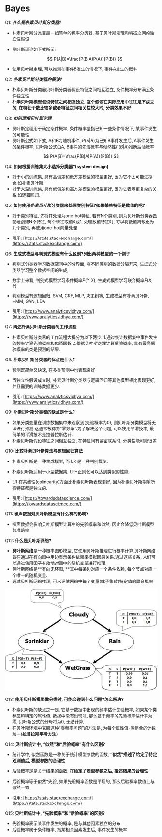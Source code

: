 # Bayes

Q1: ***什么是朴素贝叶斯分类器?***

- 朴素贝叶斯分类器是一组简单的概率分类器, 基于贝叶斯定理和特征之间的独立性假设
- 贝叶斯理论如下式所示: 
    
    $$
    P(A|B)=\frac{P(B|A)P(A)}{P(B)}
    $$
    
- 使用贝叶斯定理, 可以推测在事件B发生的情况下, 事件A发生的概率

Q2: ***朴素贝叶斯分类器的假设?***

- 朴素贝叶斯分类器贝叶斯分类器假设特征之间相互独立, 条件概率分布满足条件独立性
- **朴素贝叶斯模型假设特征之间相互独立, 这个假设在实际应用中往往是不成立的, 在特征个数比较多或者特征之间相关性较大时, 分类效果不好**

Q3: ***如何理解贝叶斯定理***

- 贝叶斯定理用于确定条件概率, 条件概率是指已知一些条件情况下, 某事件发生的可能性
- 贝叶斯公式如下式, A和B为随机事件,  $P(A|B)$为已知B事件发生后, A事件发生的条件概率, 贝叶斯公式由A, B事件的先验概率与似然性$P(B|A)$推断后验概率

$$
P(A|B)=\frac{P(B|A)P(A)}{P(B)}
$$

Q4: **如何根据训练集大小选择分类器?(system design)**

- 对于小的训练集, 具有高偏差和低方差模型的模型更好, 因为它不太可能过拟合.如朴素贝叶斯.
- 对于大型训练集, 具有低偏差和高方差模型的模型更好, 因为它表示更复杂的关系.如逻辑回归.

Q5: **如何使用*朴素贝叶斯*分类器来处理类别特征?如果某些特征是数值的呢?**

- 对于类别特征, 先将其处理为one-hot特征, 若有N个类别, 则为贝叶斯分类器匹配地创建N个特征, 每个特征取值0或1, 处理数值特征时, 可以将数值离散化为几个类别, 再使用one-hot向量处理

- 引用: [https://stats.stackexchange.com/](https://stats.stackexchange.com/)

Q6: **生成式模型与判别式模型有什么区别?列出两种模型的一个例子**

- 判别式分类器学习数据空间中的分界面, 将不同类别的数据分隔开来, 生成式分类器学习整个数据空间的生成, 
- 数学上来看, 判别式模型学习条件概率$P(Y|X)$, 生成式模型学习联合概率$P(X,Y)$
- 判别模型有逻辑回归, SVM, CRF, MLP, 决策树等, 生成模型有朴素贝叶斯, HMM, GAN, LDA

- 引用: [https://www.analyticsvidhya.com/](https://www.analyticsvidhya.com/)

Q7: **阐述朴素贝叶斯分类器的工作流程**

- 朴素贝叶斯分类器的工作流程大概分为以下两步: 
 1.通过统计数据集中事件发生的频率计算先验概率和似然函数 
 2.根据贝叶斯定理计算后验概率, 具有最高后验概率的类是预测的结果.

Q8: **朴素贝叶斯分类器的优点是什么?**

- 预测既简单又快速, 在多类预测中也表现良好
- 当独立性假设成立时, 朴素贝叶斯分类器与逻辑回归等其他模型相比表现更好, 并且需要的训练数据更少.

- 引用: [https://www.analyticsvidhya.com/](https://www.analyticsvidhya.com/)

Q9: **朴素贝叶斯分类器的缺点是什么?**

- 如果分类变量在训练数据集中未观察到(先验概率为0), 则贝叶斯分类模型将无法进行预测.这通常被称为“零频率”.为了解决这个问题, 可以使用平滑技术, 最简单的平滑技术是拉普拉斯估计.
- 朴素贝叶斯假设特征之间相互独立, 在特征间有紧密联系时, 分类性能可能很差

Q10: **比较朴素贝叶斯算法与逻辑回归算法**

- 朴素贝叶斯是一种生成模型, 而 LR 是一种判别模型.
- 朴素贝叶斯适用于小型数据集,  LR+正则化可以达到类似的性能.
- LR 在共线性(colinearity)方面比朴素贝叶斯表现更好, 因为朴素贝叶斯期望所有特征都是独立的.

- 引用: [https://towardsdatascience.com/](https://towardsdatascience.com/)

Q11: **噪声数据对贝叶斯模型有什么样的影响?**

- 噪声数据会影响贝叶斯模型计算中的先验概率和似然, 因此会降低贝叶斯模型的准确率

Q12: **什么是贝叶斯网络?**

- **贝叶斯网络**是一种概率图形模型, 它使用贝叶斯推理进行概率计算.贝叶斯网络旨在通过在有向图中用边表示条件依赖来模拟因果关系.通过这些关系, 人们可以通过使用因子有效地对图中的随机变量进行推理.
- 贝叶斯网络是**有向无环图, **其中每条边对应一个条件依赖, 每个节点对应一个唯一的随机变量.
- 通过贝叶斯网络推理, 可以评估网络中每个变量(或子集)的特定值的联合概率

![Untitled](Bayes/Untitled.png)

Q13: **使用贝叶斯模型做分类时, 可能会碰到什么问题?怎么解决?**

- 朴素贝叶斯的缺点之一是, 它基于数据中出现的频率估计先验概率, 如果某个类标签和特定的属性值, 数据中没有出现过, 那么基于频率的先验概率估计将为零, 贝叶斯公式的分母将为0, 无法计算, 
- 在贝叶斯环境中克服这种“零频率问题”的方法是, 为每个属性值-类组合的计数加一(**拉普拉斯平滑方法**)

Q14: **贝叶斯统计中, “似然”和“后验概率”有什么区别?**

- 统计学中, 似然函数是一种关于统计模型参数的函数, **“似然”描述了给定了特定观测值后, 模型参数的合理性**
- 后验概率是是关于结果的函数, 在**给定了模型参数之后, 描述结果的合理性**
- 后验概率等于似然*先验, 如果先验概率函数是平坦的, 那么后验概率数值上与似然一致

- 引用: [https://stats.stackexchange.com/](https://stats.stackexchange.com/)

Q15: **贝叶斯统计中, “先验概率”和“后验概率”的区别?**

- 先验概率表示某事件发生的概率, 是与其他因素独立的分布
- 后验概率属于条件概率, 指某相关因素发生后, 事件发生的概率